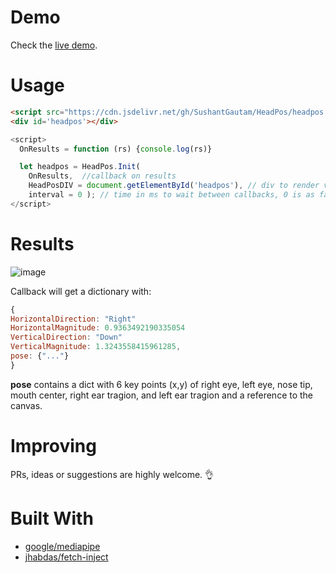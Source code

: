 # Demo
Check the [live demo](https://sushantgautam.github.io/HeadPos/demo.html "live demo").

# Usage


```html
<script src="https://cdn.jsdelivr.net/gh/SushantGautam/HeadPos/headpos.js"></script>
<div id='headpos'></div>
```


```javascript
<script>
  OnResults = function (rs) {console.log(rs)}

  let headpos = HeadPos.Init(
    OnResults,  //callback on results
    HeadPosDIV = document.getElementById('headpos'), // div to render video canvas
    interval = 0 ); // time in ms to wait between callbacks, 0 is as fast as possible
</script>
```

# Results
![image](https://user-images.githubusercontent.com/16721983/135709814-4f134c07-9ba5-4e02-abe4-47d6894819b5.png)

Callback will get a dictionary with:
```javascript
{
HorizontalDirection: "Right"
HorizontalMagnitude: 0.9363492190335054
VerticalDirection: "Down"
VerticalMagnitude: 1.3243558415961285,
pose: {"..."}
}
```
**pose** contains a dict with 6 key points (x,y) of right eye, left eye, nose tip, mouth center, right ear tragion, and left ear tragion and a reference to the canvas.

# Improving
PRs, ideas or suggestions are highly welcome. 👌

# Built With
- [google/mediapipe](https://google.github.io/mediapipe/solutions/face_detection#javascript-solution-api "google/mediapipe")
- [jhabdas/fetch-inject](https://code.habd.as/jhabdas/fetch-inject "jhabdas/fetch-inject")
